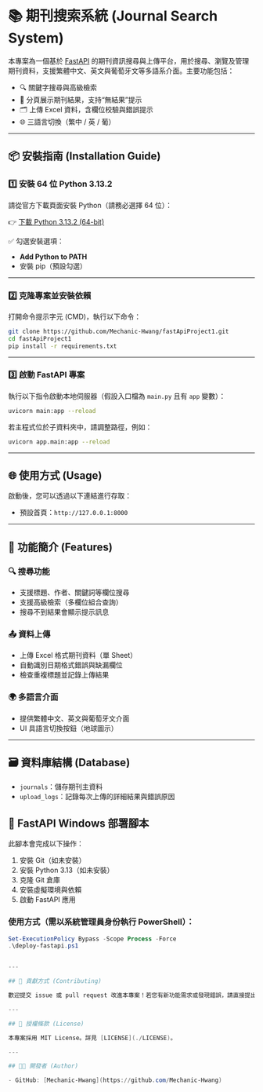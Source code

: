 # 📚 期刊搜索系統 (Journal Search System)

本專案為一個基於 [FastAPI](https://fastapi.tiangolo.com/) 的期刊資訊搜尋與上傳平台，用於搜尋、瀏覽及管理期刊資料，支援繁體中文、英文與葡萄牙文等多語系介面。主要功能包括：

- 🔍 關鍵字搜尋與高級檢索
- 📄 分頁展示期刊結果，支持“無結果”提示
- 🗂 上傳 Excel 資料，含欄位校驗與錯誤提示
- 🌐 三語言切換（繁中 / 英 / 葡）

---

## 📦 安裝指南 (Installation Guide)

### 1️⃣ 安裝 64 位 Python 3.13.2

請從官方下載頁面安裝 Python（請務必選擇 64 位）：

👉 [下載 Python 3.13.2 (64-bit)](https://www.python.org/ftp/python/3.13.2/python-3.13.2-amd64.exe)

✅ 勾選安裝選項：
- **Add Python to PATH**
- 安裝 pip（預設勾選）

---

### 2️⃣ 克隆專案並安裝依賴

打開命令提示字元 (CMD)，執行以下命令：

```bash
git clone https://github.com/Mechanic-Hwang/fastApiProject1.git
cd fastApiProject1
pip install -r requirements.txt
```

---

### 3️⃣ 啟動 FastAPI 專案

執行以下指令啟動本地伺服器（假設入口檔為 `main.py` 且有 `app` 變數）：

```bash
uvicorn main:app --reload
```

若主程式位於子資料夾中，請調整路徑，例如：

```bash
uvicorn app.main:app --reload
```

---

## 🌐 使用方式 (Usage)

啟動後，您可以透過以下連結進行存取：

- 預設首頁：`http://127.0.0.1:8000`
---

## 📁 功能簡介 (Features)

### 🔍 搜尋功能

- 支援標題、作者、關鍵詞等欄位搜尋
- 支援高級檢索（多欄位組合查詢）
- 搜尋不到結果會顯示提示訊息

### 📤 資料上傳

- 上傳 Excel 格式期刊資料（單 Sheet）
- 自動識別日期格式錯誤與缺漏欄位
- 檢查重複標題並記錄上傳結果

### 🌍 多語言介面

- 提供繁體中文、英文與葡萄牙文介面
- UI 具語言切換按鈕（地球圖示）

---

## 🗃 資料庫結構 (Database)

- `journals`：儲存期刊主資料
- `upload_logs`：記錄每次上傳的詳細結果與錯誤原因

## 🚀 FastAPI Windows 部署腳本

此腳本會完成以下操作：
1. 安裝 Git（如未安裝）
2. 安裝 Python 3.13（如未安裝）
3. 克隆 Git 倉庫
4. 安裝虛擬環境與依賴
5. 啟動 FastAPI 應用

### 使用方式（需以系統管理員身份執行 PowerShell）：

```powershell
Set-ExecutionPolicy Bypass -Scope Process -Force
.\deploy-fastapi.ps1


---

## 🤝 貢獻方式 (Contributing)

歡迎提交 issue 或 pull request 改進本專案！若您有新功能需求或發現錯誤，請直接提出。

---

## 📜 授權條款 (License)

本專案採用 MIT License。詳見 [LICENSE](./LICENSE)。

---

## 👨‍💻 開發者 (Author)

- GitHub: [Mechanic-Hwang](https://github.com/Mechanic-Hwang)
